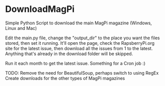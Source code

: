 # DownloadMagPi
Simple Python Script to download the main MagPi magazine (Windows, Linux and Mac)

Edit the main.py file, change the "output_dir" to the place you want the files stored, then set it running.
It'll open the page, check the RapsberryPi.org site for the latest issue, then download all the issues from 1 to the latest.
Anything that's already in the download folder will be skipped.

Run it each month to get the latest issue.  Something for a Cron job :)

TODO:
  Remove the need for BeautifulSoup, perhaps switch to using  RegEx
  Create downloads for the other types of MagPi magazines
